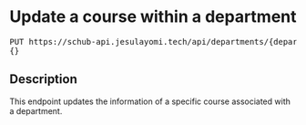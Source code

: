 # Update a course within a department

<pre id='liveapi-code'>PUT https://schub-api.jesulayomi.tech/api/departments/{department_id}/courses/{course_id}
{}</pre>

## Description
This endpoint updates the information of a specific course associated with a department.
